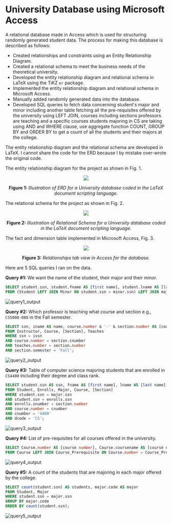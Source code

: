 # University Database using Microsoft Access
A relational database made in Access which is used for structuring randomly generated student data. 
The process for making this database is described as follows:
- Created relationships and constraints using an Entity Relationship Diagram.
- Created a relational schema to meet the business needs of the theoretical university.
- Developed the entity relationship diagram and relational schema in LaTeX using the TiKZ `er` package. 
- Implemented the entity relationship diagram and relational schema in Microsoft Access.
- Manually added randomly generated data into the database.
- Developed SQL queries to fetch data concerning student's major and minor including another table fetching all the pre-requisites offered by the university using LEFT JOIN, courses including sections professors are teaching and a specific courses students majoring in CS are taking using AND and WHERE clause, use aggregate function COUNT, GROUP BY and ORDER BY to get a count of all the students and their majors at the college.

The entity relationship diagram and the relational schema are developed in LaTeX.
I cannot share the code for the ERD because I by mistake over-wrote the original code.

The entity relationship diagram for the project as shown in Fig. 1.
<p align="center">
  <img src="https://github.com/miahj1/University-Database-using-Microsoft-Access/assets/84815985/e4b125a5-4254-42ab-96a5-3283ee5208c0" >
</p>
<p align="center""><strong>Figure 1:</strong><i> Illustration of ERD for a University database coded in the LaTeX document scripting language.</i></p>

The relational schema for the project as shown in Fig. 2.

<p align="center">
  <img src="https://github.com/miahj1/University-Database-using-Microsoft-Access/assets/84815985/c4ded4e8-302a-471f-94a1-e6157fce3ab3" >
</p>
<p align="center""><strong>Figure 2:</strong><i> Illustration of Relational Schema for a University database coded in the LaTeX document scripting language.</i></p>

The fact and dimension table implemented in Microsoft Access, Fig. 3.

<p align="center">
  <img src="https://github.com/miahj1/University-Database-using-Microsoft-Access/assets/84815985/ce15d603-7e15-49d1-83c4-dbbbe68807da" >
</p>
<p align="center""><strong>Figure 3:</strong><i> Relationships tab view in Access for the database.</i></p>

Here are 5 SQL queries I ran on the data.

<strong>Query #1:</strong> We want the name of the student, their major and their minor.

```sql
SELECT student.ssn, student.fname AS [first name], student.lname AS [last name], minor.code AS minor, major.code AS major
FROM (Student LEFT JOIN Minor ON student.ssn = minor.ssn) LEFT JOIN major ON student.ssn = major.ssn;
```
![query1_output](https://github.com/miahj1/University-Database-using-Microsoft-Access/assets/84815985/0c73d7f5-88fc-4b55-acae-871b534f0b39)

<strong>Query #2:</strong> Which professor is teaching what course and section e.g., `CS5000-080` in the Fall semester.
```sql
SELECT ssn, iname AS name, course.number & '-' & section.number AS [course-section]
FROM Instructor, Course, [Section], Teaches
WHERE ssn = issn 
AND course.number = section.cnumber 
AND teaches.number = section.number
AND section.semester = 'Fall';
```
![query2_output](https://github.com/miahj1/University-Database-using-Microsoft-Access/assets/84815985/53612aab-6a0a-4c1f-aa68-79d49b51c667)

<strong>Query #3:</strong> Table of computer science majoring students that are enrolled in `CS4400` including their degree and class rank.
```sql
SELECT student.ssn AS ssn, fname AS [first name], lname AS [last name], program AS [degree program], class, code AS major
FROM Student, Enrolls, Major, Course, [Section]
WHERE student.ssn = major.ssn
AND student.ssn = enrolls.ssn
AND enrolls.snumber = section.number
AND course.number = cnumber
AND cnumber = '4400'
AND dcode = 'CS';
```
![query3_output](https://github.com/miahj1/University-Database-using-Microsoft-Access/assets/84815985/6158658a-fce1-4fe8-abb0-8827afdbda58)

<strong>Query #4:</strong> List of pre-requisites for all courses offered in the university.
```sql
SELECT Course.number AS [course number], Course.coursename AS [course name], Course_Prerequisite.prerequisite AS [pre-requisite], Course.offering_dept AS [department name]
FROM Course LEFT JOIN Course_Prerequisite ON Course.number = Course_Prerequisite.Number;
```
![query4_output](https://github.com/miahj1/University-Database-using-Microsoft-Access/assets/84815985/f11e8453-91b5-4915-b00d-ee32782cd68c)

<strong>Query #5:</strong> A count of the students that are majoring in each major offered by the college.
```sql
SELECT count(student.ssn) AS students, major.code AS major
FROM Student, Major
WHERE student.ssn = major.ssn
GROUP BY major.code
ORDER BY count(student.ssn);
```
![query5_output](https://github.com/miahj1/University-Database-using-Microsoft-Access/assets/84815985/cb490a49-d717-4c3e-a5fe-293b550e7470)
